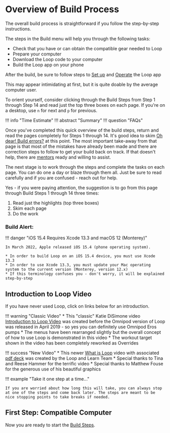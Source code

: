 # Overview of Build Process

The overall build process is straightforward if you follow the step-by-step instructions.

The steps in the Build menu will help you through the following tasks:

* Check that you have or can obtain the compatible gear needed to Loop
* Prepare your computer
* Download the Loop code to your computer
* Build the Loop app on your phone

After the build, be sure to follow steps to [Set up](../operation/overview.md) and [Operate](../operation/features/carbs.md) the Loop app

This may appear intimidating at first, but it is quite doable by the average computer user.

To orient yourself, consider clicking through the Build Steps from Step 1 through Step 14 and read just the top three boxes on each page. If you're on a desktop, use `n` for next and `p` for previous.

!!! info "Time Estimate"
!!! abstract "Summary"
!!! question "FAQs"

Once you've completed this quick overview of the build steps, return and read the pages completely for Steps 1 through 14. It's good idea to skim [Oh dear! Build errors?](build_errors.md) at this point. The most important take-away from that page is that most of the mistakes have already been made and there are correction steps to follow to get your build back on track. If that doesn't help, there are [mentors](../index.md#stay-in-the-loop) ready and willing to assist.

The next stage is to work through the steps and complete the tasks on each page.  You can do one a day or blaze through them all.  Just be sure to read carefully and if you are confused - reach out for help.

Yes - if you were paying attention, the suggestion is to go from this page through Build Steps 1 through 14 three times:

1. Read just the highlights (top three boxes)
1. Skim each page
1. Do the work

### Build Alert:

!!! danger "iOS 15.4 Requires Xcode 13.3 and macOS 12 (Monterey)"

    In March 2022, Apple released iOS 15.4 (phone operating system).  

    * In order to build Loop on an iOS 15.4 device, you must use Xcode 13.3
    * In order to use Xcode 13.3, you must update your Mac operating system to the current version (Monterey, version 12.x)  
    * If this terminology confuses you - don't worry, it will be explained step-by-step


## Introduction to Loop Video

If you have never used Loop, click on links below for an introduction.

!!! warning "Classic Video"
    * This "classic" Katie DiSimone video [Introduction to Loop Video](https://youtu.be/qw_u1lqboCs) was created before the Omnipod version of Loop was released in April 2019 - so yes you can definitely use Omnipod Eros pumps
    * The menus have been rearranged slightly but the overall concept of how to use Loop is demonstrated in this video
    * The workout target shown in the video has been completely reworked as Overrides

!!! success "New Video"
    * This newer [What is Loop](https://youtu.be/64qhgnmkyAE) video with associated [pdf deck](http://www.loopandlearn.org/wp-content/uploads/2021/05/What-is-Loop.pdf) was created by the Loop and Learn Team
    * Special thanks to Tina and Reese Hammer for the terrific video
    * Special thanks to Matthew Fouse for the generous use of his beautiful graphics

!!! example "Take it one step at a time..."

    If you are worried about how long this will take, you can always stop at one of the steps and come back later. The steps are meant to be nice stopping points to take breaks if needed.


## First Step: Compatible Computer

Now you are ready to start the [Build Steps](step1.md).
